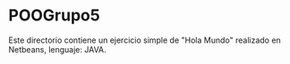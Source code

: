 # POOGrupo5

Este directorio contiene un ejercicio simple de "Hola Mundo" realizado en Netbeans, lenguaje: JAVA.

